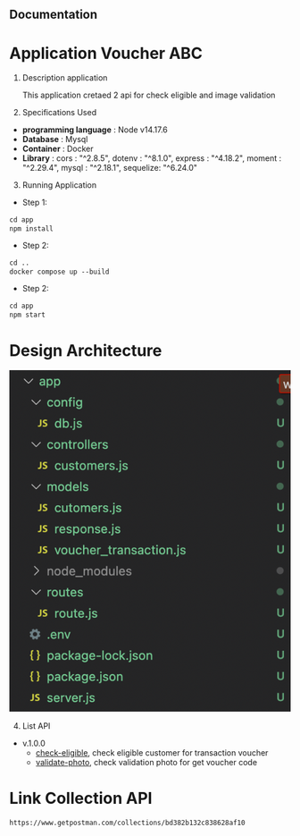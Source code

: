 ## Documentation
# Application Voucher ABC

1. Description application

    This application cretaed 2 api for check eligible and image validation

2. Specifications Used

- **programming language** : Node v14.17.6
- **Database** : Mysql
- **Container** : Docker
- **Library** :
    cors : "^2.8.5",
    dotenv : "^8.1.0",
    express : "^4.18.2",
    moment : "^2.29.4",
    mysql : "^2.18.1",
    sequelize: "^6.24.0"

3. Running Application

- Step 1:
```
cd app
npm install 
```
- Step 2:
```
cd ..
docker compose up --build
```

- Step 2:
```
cd app
npm start
```

# Design Architecture

![design architecture](/design_architecture.png)

4. List API

 - v.1.0.0
    - [check-eligible](/documentations/check-eligible.md), check eligible customer for transaction voucher
    - [validate-photo](/documentations/validate-photo.md), check validation photo for get voucher code

# Link Collection API
```
https://www.getpostman.com/collections/bd382b132c838628af10
```

